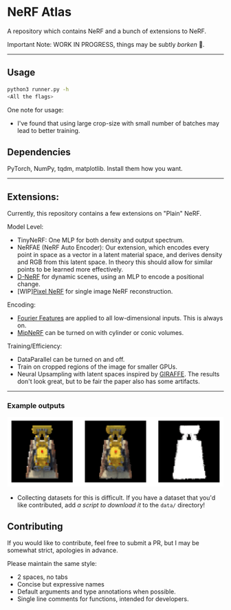 # NeRF Atlas

A repository which contains NeRF and a bunch of extensions to NeRF.

Important Note:
WORK IN PROGRESS, things may be subtly _borken_ 🦮.

---

## Usage

```sh
python3 runner.py -h
<All the flags>
```

One note for usage:
- I've found that using large crop-size with small number of batches may lead to better
  training.

## Dependencies

PyTorch, NumPy, tqdm, matplotlib.
Install them how you want.

---

## Extensions:

Currently, this repository contains a few extensions on "Plain" NeRF.

Model Level:

- TinyNeRF: One MLP for both density and output spectrum.
- NeRFAE (NeRF Auto Encoder): Our extension, which encodes every point in space as a vector in a
  latent material space, and derives density and RGB from this latent space. In theory this
  should allow for similar points to be learned more effectively.
- [D-NeRF](https://arxiv.org/abs/2011.13961) for dynamic scenes, using an MLP to encode a
  positional change.
- \[WIP\][Pixel NeRF](https://arxiv.org/pdf/2012.02190.pdf) for single image NeRF
  reconstruction.

Encoding:

- [Fourier Features](https://github.com/tancik/fourier-feature-networks) are applied to all
  low-dimensional inputs. This is always on.
- [MipNeRF](https://arxiv.org/abs/2103.13415) can be turned on with cylinder or conic volumes.

Training/Efficiency:

- DataParallel can be turned on and off.
- Train on cropped regions of the image for smaller GPUs.
- Neural Upsampling with latent spaces inspired by
  [GIRAFFE](https://arxiv.org/pdf/2011.12100.pdf). The results don't look great, but to be fair
  the paper also has some artifacts.

---

### Example outputs

![Example Output Gif](examples/example.gif)

- Collecting datasets for this is difficult. If you have a dataset that you'd like contributed,
  add _a script to download it_ to the `data/` directory!

## Contributing

If you would like to contribute, feel free to submit a PR, but I may be somewhat strict,
apologies in advance.

Please maintain the same style:
- 2 spaces, no tabs
- Concise but expressive names
- Default arguments and type annotations when possible.
- Single line comments for functions, intended for developers.

